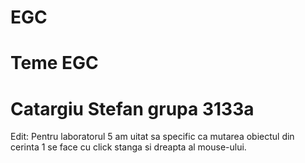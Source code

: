 # EGC
# Teme EGC
# Catargiu Stefan grupa 3133a
Edit: Pentru laboratorul 5 am uitat sa specific ca mutarea obiectul din cerinta 1 se face cu click stanga si dreapta al mouse-ului.
